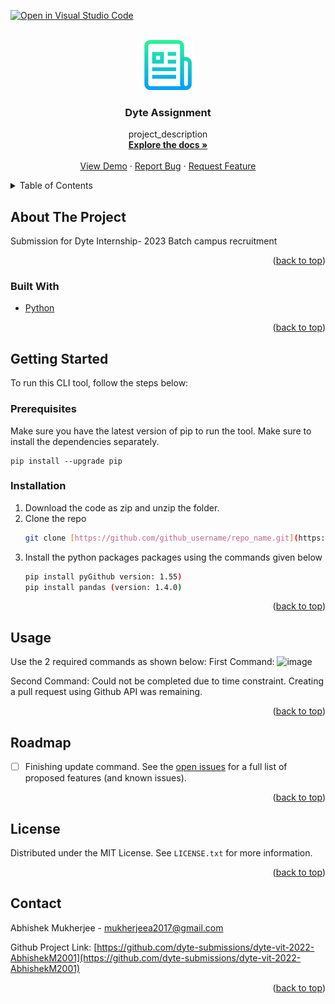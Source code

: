 [![Open in Visual Studio Code](https://classroom.github.com/assets/open-in-vscode-c66648af7eb3fe8bc4f294546bfd86ef473780cde1dea487d3c4ff354943c9ae.svg)](https://classroom.github.com/online_ide?assignment_repo_id=7957304&assignment_repo_type=AssignmentRepo)
<div id="top"></div>
<!--
*** Thanks for checking out the Best-README-Template. If you have a suggestion
*** that would make this better, please fork the repo and create a pull request
*** or simply open an issue with the tag "enhancement".
*** Don't forget to give the project a star!
*** Thanks again! Now go create something AMAZING! :D
-->



<!-- PROJECT SHIELDS -->
<!--
*** I'm using markdown "reference style" links for readability.
*** Reference links are enclosed in brackets [ ] instead of parentheses ( ).
*** See the bottom of this document for the declaration of the reference variables
*** for contributors-url, forks-url, etc. This is an optional, concise syntax you may use.
*** https://www.markdownguide.org/basic-syntax/#reference-style-links
-->


<!-- PROJECT LOGO -->
<br />
<div align="center">
  <a href="https://github.com/github_username/repo_name">
    <img src="images/logo.png" alt="Logo" width="80" height="80">
  </a>

<h3 align="center">Dyte Assignment</h3>

  <p align="center">
    project_description
    <br />
    <a href="https://github.com/github_username/repo_name"><strong>Explore the docs »</strong></a>
    <br />
    <br />
    <a href="https://github.com/github_username/repo_name">View Demo</a>
    ·
    <a href="https://github.com/github_username/repo_name/issues">Report Bug</a>
    ·
    <a href="https://github.com/github_username/repo_name/issues">Request Feature</a>
  </p>
</div>



<!-- TABLE OF CONTENTS -->
<details>
  <summary>Table of Contents</summary>
  <ol>
    <li>
      <a href="#about-the-project">About The Project</a>
      <ul>
        <li><a href="#built-with">Built With</a></li>
      </ul>
    </li>
    <li>
      <a href="#getting-started">Getting Started</a>
      <ul>
        <li><a href="#prerequisites">Prerequisites</a></li>
        <li><a href="#installation">Installation</a></li>
      </ul>
    </li>
    <li><a href="#usage">Usage</a></li>
    <li><a href="#roadmap">Roadmap</a></li>
    <li><a href="#contributing">Contributing</a></li>
    <li><a href="#license">License</a></li>
    <li><a href="#contact">Contact</a></li>
    <li><a href="#acknowledgments">Acknowledgments</a></li>
  </ol>
</details>



<!-- ABOUT THE PROJECT -->
## About The Project
Submission for Dyte Internship- 2023 Batch campus recruitment

<p align="right">(<a href="#top">back to top</a>)</p>



### Built With

* [Python](https://python.org/)

<p align="right">(<a href="#top">back to top</a>)</p>



<!-- GETTING STARTED -->
## Getting Started

To run this CLI tool, follow the steps below:
### Prerequisites

Make sure you have the latest version of pip to run the tool. Make sure to install the dependencies separately.
```
pip install --upgrade pip
```

### Installation

1. Download the code as zip and unzip the folder.
2. Clone the repo
   ```sh
   git clone [https://github.com/github_username/repo_name.git](https://github.com/dyte-submissions/dyte-vit-2022-AbhishekM2001)
   ```
3. Install the python packages packages using the commands given below
   ```sh
   pip install pyGithub version: 1.55)
   pip install pandas (version: 1.4.0)
   ```
   
<p align="right">(<a href="#top">back to top</a>)</p>



<!-- USAGE EXAMPLES -->
## Usage

Use the 2 required commands as shown below:
First Command:
![image](https://user-images.githubusercontent.com/65186088/171733685-324142ba-07ff-4b9c-9ebf-da63fae76dd8.png)

Second Command:
Could not be completed due to time constraint. Creating a pull request using Github API was remaining.

<p align="right">(<a href="#top">back to top</a>)</p>



<!-- ROADMAP -->
## Roadmap

- [ ] Finishing update command. 
See the [open issues](https://github.com/github_username/repo_name/issues) for a full list of proposed features (and known issues).

<p align="right">(<a href="#top">back to top</a>)</p>


<!-- LICENSE -->
## License

Distributed under the MIT License. See `LICENSE.txt` for more information.

<p align="right">(<a href="#top">back to top</a>)</p>



<!-- CONTACT -->
## Contact

Abhishek Mukherjee - mukherjeea2017@gmail.com

Github Project Link: [https://github.com/dyte-submissions/dyte-vit-2022-AbhishekM2001](https://github.com/dyte-submissions/dyte-vit-2022-AbhishekM2001)

<p align="right">(<a href="#top">back to top</a>)</p>


